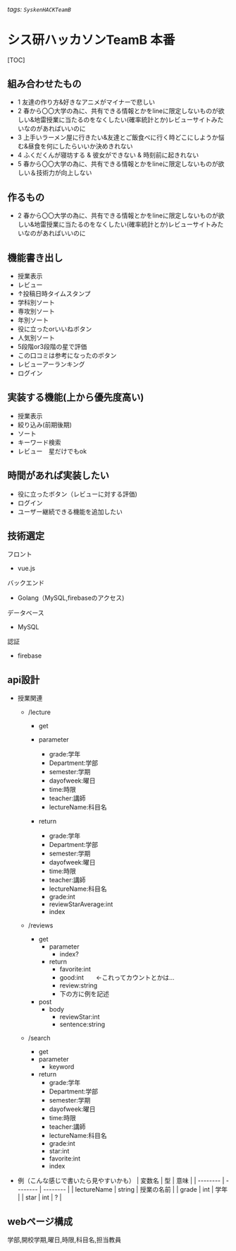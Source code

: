 ###### tags: `SyskenHACKTeamB`
# シス研ハッカソンTeamB 本番
[TOC]

## 組み合わせたもの
* 1 友達の作り方&好きなアニメがマイナーで悲しい 
* 2 春から〇〇大学の為に、共有できる情報とかをlineに限定しないものが欲しい&地雷授業に当たるのをなくしたい(確率統計とか)レビューサイトみたいなのがあればいいのに
* 3 上手いラーメン屋に行きたい&友達とご飯食べに行く時どこにしようか悩む&昼食を何にしたらいいか決めきれない
* 4 ふくだくんが寝坊する & 彼女ができない & 時刻前に起きれない
* 5 春から〇〇大学の為に、共有できる情報とかをlineに限定しないものが欲しい＆技術力が向上しない 

## 作るもの
* 2 春から〇〇大学の為に、共有できる情報とかをlineに限定しないものが欲しい&地雷授業に当たるのをなくしたい(確率統計とか)レビューサイトみたいなのがあればいいのに


## 機能書き出し
* 授業表示
* レビュー
* ↑投稿日時タイムスタンプ
* 学科別ソート
* 専攻別ソート
* 年別ソート
* 役に立ったorいいねボタン
* 人気別ソート
* 5段階or3段階の星で評価
* この口コミは参考になったのボタン
* レビューアーランキング
* ログイン
## 実装する機能(上から優先度高い)
* 授業表示
* 絞り込み(前期後期)
* ソート
* キーワード検索
* レビュー　星だけでもok
## 時間があれば実装したい
* 役に立ったボタン（レビューに対する評価)
* ログイン　
* ユーザー継続できる機能を追加したい
    
## 技術選定
フロント
* vue.js

バックエンド
* Golang（MySQL,firebaseのアクセス)

データベース
* MySQL

認証
* firebase

## api設計
* 授業関連
    * /lecture
      * get
      * parameter
          * grade:学年
          * Department:学部
          * semester:学期
          * dayofweek:曜日
          * time:時限
          * teacher:講師
          * lectureName:科目名
      
      * return
          * grade:学年
          * Department:学部
          * semester:学期
          * dayofweek:曜日
          * time:時限
          * teacher:講師
          * lectureName:科目名
          * grade:int
          * reviewStarAverage:int
          * index
   * /reviews
       * get
           * parameter
              * index?
           * return
              * favorite:int
              * good:int　　←これってカウントとかは...
              * review:string
              * 下の方に例を記述
       * post
           * body
               * reviewStar:int
               * sentence:string 
           
   * /search
       * get
       * parameter
           * keyword
       * return 
          * grade:学年
          * Department:学部
          * semester:学期
          * dayofweek:曜日
          * time:時限
          * teacher:講師
          * lectureName:科目名
          * grade:int
          * star:int
          * favorite:int
          * index



* 例（こんな感じで書いたら見やすいかも）
    | 変数名       |    型      |   意味        |
    | --------    |  --------  | --------     |
    | lectureName | string     | 授業の名前     |
    | grade       | int        | 学年          |
    | star        | int        | ?            |

      
<!-- [{
    favorite:1,
    review:くそつまらん,
},
{
    favorite:2,
    review:楽しい,
}] -->
    

## webページ構成
学部,開校学期,曜日,時限,科目名,担当教員





